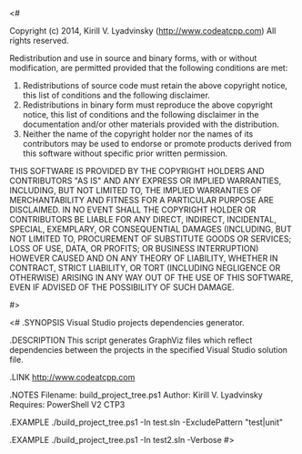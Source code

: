 <#

Copyright (c) 2014, Kirill V. Lyadvinsky (http://www.codeatcpp.com)
All rights reserved.

Redistribution and use in source and binary forms, with or without modification, are permitted provided
that the following conditions are met:
  1. Redistributions of source code must retain the above copyright notice, this list of conditions and
     the following disclaimer.
  2. Redistributions in binary form must reproduce the above copyright notice, this list of conditions
     and the following disclaimer in the documentation and/or other materials provided with the distribution.
  3. Neither the name of the copyright holder nor the names of its contributors may be used to endorse
     or promote products derived from this software without specific prior written permission.

THIS SOFTWARE IS PROVIDED BY THE COPYRIGHT HOLDERS AND CONTRIBUTORS "AS IS" AND ANY EXPRESS OR IMPLIED
WARRANTIES, INCLUDING, BUT NOT LIMITED TO, THE IMPLIED WARRANTIES OF MERCHANTABILITY AND FITNESS FOR A
PARTICULAR PURPOSE ARE DISCLAIMED. IN NO EVENT SHALL THE COPYRIGHT HOLDER OR CONTRIBUTORS BE LIABLE FOR
ANY DIRECT, INDIRECT, INCIDENTAL, SPECIAL, EXEMPLARY, OR CONSEQUENTIAL DAMAGES (INCLUDING, BUT NOT LIMITED
TO, PROCUREMENT OF SUBSTITUTE GOODS OR SERVICES; LOSS OF USE, DATA, OR PROFITS; OR BUSINESS INTERRUPTION)
HOWEVER CAUSED AND ON ANY THEORY OF LIABILITY, WHETHER IN CONTRACT, STRICT LIABILITY, OR TORT (INCLUDING
NEGLIGENCE OR OTHERWISE) ARISING IN ANY WAY OUT OF THE USE OF THIS SOFTWARE, EVEN IF ADVISED OF THE
POSSIBILITY OF SUCH DAMAGE.

#>

<#
.SYNOPSIS
   Visual Studio projects dependencies generator.

.DESCRIPTION
   This script generates GraphViz files which reflect dependencies between the projects in the specified Visual Studio solution file.

.LINK
   http://www.codeatcpp.com

.NOTES
   Filename: build_project_tree.ps1
   Author: Kirill V. Lyadvinsky
   Requires: PowerShell V2 CTP3

.EXAMPLE
   ./build_project_tree.ps1 -In test.sln -ExcludePattern "test|unit"

.EXAMPLE
   ./build_project_tree.ps1 -In test2.sln -Verbose
#>